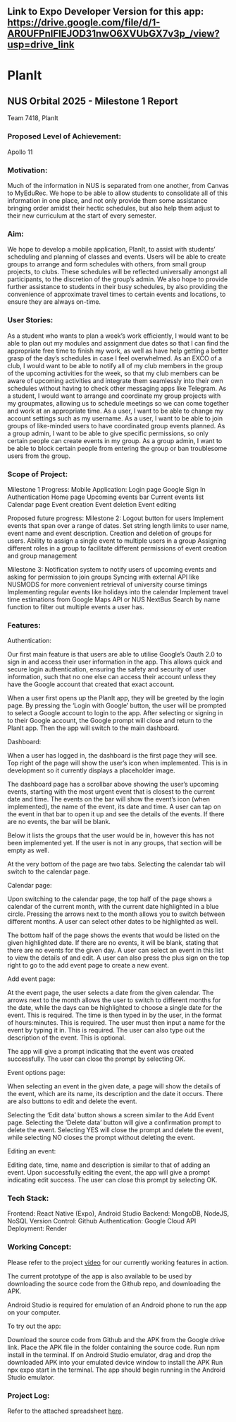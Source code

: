 ## Link to Expo Developer Version for this app: https://drive.google.com/file/d/1-AR0UFPnlFlEJOD31nwO6XVUbGX7v3p_/view?usp=drive_link

# PlanIt
## NUS Orbital 2025 - Milestone 1 Report
Team 7418, PlanIt
### Proposed Level of Achievement:
Apollo 11
### Motivation:
Much of the information in NUS is separated from one another, from Canvas to MyEduRec. We hope to be able to allow students to consolidate all of this information in one place, and not only provide them some assistance bringing order amidst their hectic schedules, but also help them adjust to their new curriculum at the start of every semester.
### Aim:
We hope to develop a mobile application, PlanIt, to assist with students’ scheduling and planning of classes and events.
Users will be able to create groups to arrange and form schedules with others, from small group projects, to clubs. These schedules will be reflected universally amongst all participants, to the discretion of the group’s admin. We also hope to provide further assistance to students in their busy schedules, by also providing the convenience of approximate travel times to certain events and locations, to ensure they are always on-time.
### User Stories:
As a student who wants to plan a week’s work efficiently, I would want to be able to plan out my modules and assignment due dates so that I can find the appropriate free time to finish my work, as well as have help getting a better grasp of the day’s schedules in case I feel overwhelmed.
As an EXCO of a club, I would want to be able to notify all of my club members in the group of the upcoming activities for the week, so that my club members can be aware of upcoming activities and integrate them seamlessly into their own schedules without having to check other messaging apps like Telegram.
As a student, I would want to arrange and coordinate my group projects with my groupmates, allowing us to schedule meetings so we can come together and work at an appropriate time.
As a user, I want to be able to change my account settings such as my username.
As a user, I want to be able to join groups of like-minded users to have coordinated group events planned.
As a group admin, I want to be able to give specific permissions, so only certain people can create events in my group.
As a group admin, I want to be able to block certain people from entering the group or ban troublesome users from the group.
### Scope of Project:
Milestone 1 Progress:
Mobile Application:
Login page
Google Sign In Authentication
Home page
Upcoming events bar
Current events list
Calendar page
Event creation
Event deletion
Event editing

Proposed future progress:
Milestone 2:
Logout button for users
Implement events that span over a range of dates.
Set string length limits to user name, event name and event description.
Creation and deletion of groups for users.
Ability to assign a single event to multiple users in a group
Assigning different roles in a group to facilitate different permissions of event creation and group management

Milestone 3:
Notification system to notify users of upcoming events and asking for permission to join groups
Syncing with external API like NUSMODS for more convenient retrieval of university course timings
Implementing regular events like holidays into the calendar
Implement travel time estimations from Google Maps API or NUS NextBus
Search by name function to filter out multiple events a user has.

### Features:
Authentication:

Our first main feature is that users are able to utilise Google’s Oauth 2.0 to sign in and access their user information in the app. This allows quick and secure login authentication, ensuring the safety and security of user information, such that no one else can access their account unless they have the Google account that created that exact account. 

When a user first opens up the PlanIt app, they will be greeted by the login page. 
By pressing the ‘Login with Google’ button, the user will be prompted to select a Google account to login to the app. 
After selecting or signing in to their Google account, the Google prompt will close and return to the PlanIt app. Then the app will switch to the main dashboard.


Dashboard:

When a user has logged in, the dashboard is the first page they will see. Top right of the page will show the user’s icon when implemented. This is in development so it currently displays a placeholder image.

The dashboard page has a scrollbar above showing the user’s upcoming events, starting with the most urgent event that is closest to the current date and time. The events on the bar will show the event’s icon (when implemented), the name of the event, its date and time.
A user can tap on the event in that bar to open it up and see the details of the events. If there are no events, the bar will be blank.

Below it lists the groups that the user would be in, however this has not been implemented yet.
If the user is not in any groups, that section will be empty as well.

At the very bottom of the page are two tabs. Selecting the calendar tab will switch to the calendar page.


Calendar page:

Upon switching to the calendar page, the top half of the page shows a calendar of the current month, with the current date highlighted in a blue circle. Pressing the arrows next to the month allows you to switch between different months. A user can select other dates to be highlighted as well.

The bottom half of the page shows the events that would be listed on the given highlighted date. If there are no events, it will be blank, stating that there are no events for the given day. A user can select an event in this list to view the details of and edit.
A user can also press the plus sign on the top right to go to the add event page to create a new event.


Add event page:

At the event page, the user selects a date from the given calendar. The arrows next to the month allows the user to switch to different months for the date, while the days can be highlighted to choose a single date for the event. This is required.
The time is then typed in by the user, in the format of hours:minutes. This is required.
The user must then input a name for the event by typing it in. This is required.
The user can also type out the description of the event. This is optional.

The app will give a prompt indicating that the event was created successfully. The user can close the prompt by selecting OK.


Event options page:

When selecting an event in the given date, a page will show the details of the event, which are its name, its description and the date it occurs. 
There are also buttons to edit and delete the event.

Selecting the ‘Edit data’ button shows a screen similar to the Add Event page. 
Selecting the ‘Delete data’ button will give a confirmation prompt to delete the event. Selecting YES will close the prompt and delete the event, while selecting NO closes the prompt without deleting the event.


Editing an event:

Editing date, time, name and description is similar to that of adding an event.
Upon successfully editing the event, the app will give a prompt indicating edit success. The user can close this prompt by selecting OK.

### Tech Stack:
Frontend: React Native (Expo), Android Studio
Backend: MongoDB, NodeJS, NoSQL
Version Control: Github
Authentication: Google Cloud API
Deployment: Render
### Working Concept:
Please refer to the project [video](https://youtu.be/iQ5stYlp2X4) for our currently working features in action.

The current prototype of the app is also available to be used by downloading the source code from the Github repo, and downloading the APK.

Android Studio is required for emulation of an Android phone to run the app on your computer.

To try out the app:

Download the source code from Github and the APK from the Google drive link.
Place the APK file in the folder containing the source code.
Run npm install in the terminal.
If on Android Studio emulator, drag and drop the downloaded APK into your emulated device window to install the APK
Run npx expo start in the terminal.
The app should begin running in the Android Studio emulator.
### Project Log:
Refer to the attached spreadsheet [here](https://docs.google.com/spreadsheets/d/10PFNlH9ZJCyJIUI4B1prtAhdHoA_GZrtEwoDidm1E9A/edit?usp=sharing).
